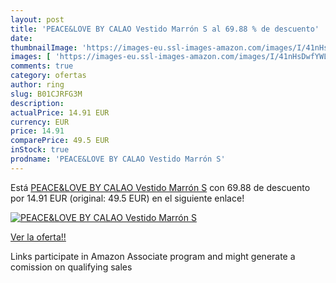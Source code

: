 ```yaml
---
layout: post
title: 'PEACE&LOVE BY CALAO Vestido Marrón S al 69.88 % de descuento'
date: 
thumbnailImage: 'https://images-eu.ssl-images-amazon.com/images/I/41nHsDwfYWL._SL200_.jpg'
images: [ 'https://images-eu.ssl-images-amazon.com/images/I/41nHsDwfYWL._SL200_.jpg' ]
comments: true
category: ofertas
author: ring
slug: B01CJRFG3M
description:
actualPrice: 14.91 EUR
currency: EUR
price: 14.91
comparePrice: 49.5 EUR
inStock: true
prodname: 'PEACE&LOVE BY CALAO Vestido Marrón S'
---
```


Está [PEACE&LOVE BY CALAO Vestido Marrón S](https://www.amazon.es/dp/B01CJRFG3M/?tag=tolees-21) con 69.88 de descuento por 14.91 EUR (original: 49.5 EUR) en el siguiente enlace!

[![PEACE&LOVE BY CALAO Vestido Marrón S](https://images-eu.ssl-images-amazon.com/images/I/41nHsDwfYWL._SL200_.jpg)](https://www.amazon.es/dp/B01CJRFG3M/?tag=tolees-21)

[Ver la oferta!!](https://www.amazon.es/dp/B01CJRFG3M/?tag=tolees-21)

Links participate in Amazon Associate program and might generate a comission on qualifying sales


